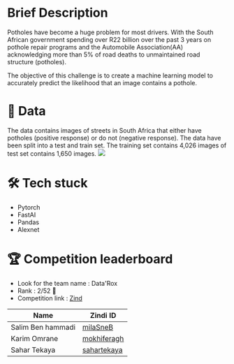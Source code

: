 # Brief Description

Potholes have become a huge problem for most drivers. With the South African government spending over R22 billion over the past 3 years on pothole repair programs and the Automobile Association(AA) acknowledging more than 5% of road deaths to unmaintained road structure (potholes).

The objective of this challenge is to create a machine learning model to accurately predict the likelihood that an image contains a pothole.

# 💽 Data
The data contains images of streets in South Africa that either have potholes (positive response) or do not (negative response). The data have been split into a test and train set. The training set contains 4,026 images of test set contains 1,650 images.
![ ](https://i.imgur.com/rRscep4.png)

# 🛠 Tech stuck
- Pytorch
- FastAI
- Pandas
- Alexnet


# 🏆 Competition leaderboard
- Look for the team name : Data'Rox
- Rank : 2/52 🏅
- Competition link : [Zind](https://zindi.africa/competitions/ieee-ensi-student-branch-go-data-science-gods/leaderboard)


| Name             | Zindi ID                                                                | 
| ----------------- | ------------------------------------------------------------------ |
| Salim Ben hammadi| [milaSneB](https://zindi.africa/users/milaSneB) |
| Karim Omrane| [mokhiferagh](https://zindi.africa/users/mokhiferagh) |
| Sahar Tekaya| [sahartekaya](https://zindi.africa/users/sahartekaya) |
